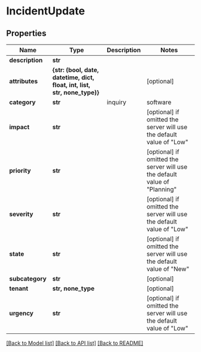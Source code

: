# IncidentUpdate


## Properties
Name | Type | Description | Notes
------------ | ------------- | ------------- | -------------
**description** | **str** |  | 
**attributes** | **{str: (bool, date, datetime, dict, float, int, list, str, none_type)}** |  | [optional] 
**category** | **str** | inquiry|software|hardware|network|database | [optional]  if omitted the server will use the default value of "inquiry"
**impact** | **str** |  | [optional]  if omitted the server will use the default value of "Low"
**priority** | **str** |  | [optional]  if omitted the server will use the default value of "Planning"
**severity** | **str** |  | [optional]  if omitted the server will use the default value of "Low"
**state** | **str** |  | [optional]  if omitted the server will use the default value of "New"
**subcategory** | **str** |  | [optional] 
**tenant** | **str, none_type** |  | [optional] 
**urgency** | **str** |  | [optional]  if omitted the server will use the default value of "Low"

[[Back to Model list]](../README.md#documentation-for-models) [[Back to API list]](../README.md#documentation-for-api-endpoints) [[Back to README]](../README.md)


